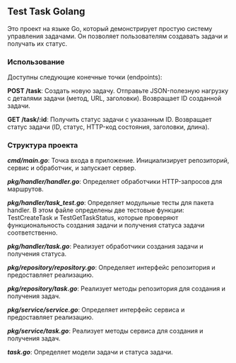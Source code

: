 ## **Test Task Golang**

Это проект на языке Go, который демонстрирует простую систему управления задачами. Он позволяет пользователям создавать задачи и получать их статус.

### **Использование**

Доступны следующие конечные точки (endpoints):

**POST /task**: Создать новую задачу. Отправьте JSON-полезную нагрузку с деталями задачи (метод, URL, заголовки). Возвращает ID созданной задачи.

**GET /task/:id**: Получить статус задачи с указанным ID. Возвращает статус задачи (ID, статус, HTTP-код состояния, заголовки, длина).

### **Структура проекта**

_**cmd/main.go**_: Точка входа в приложение. Инициализирует репозиторий, сервис и обработчик, и запускает сервер.

_**pkg/handler/handler.go**_: Определяет обработчики HTTP-запросов для маршрутов.

_**pkg/handler/task_test.go**_: Определяет модульные тесты для пакета handler. В этом файле определены две тестовые функции: TestCreateTask и TestGetTaskStatus, которые проверяют функциональность создания задачи и получения статуса задачи соответственно.

_**pkg/handler/task.go**_: Реализует обработчики создания задачи и получения статуса.

_**pkg/repository/repository.go**_: Определяет интерфейс репозитория и предоставляет реализацию.

_**pkg/repository/task.go**_: Реализует методы репозитория для создания и получения задач.

_**pkg/service/service.go**_: Определяет интерфейс сервиса и предоставляет реализацию.

_**pkg/service/task.go**_: Реализует методы сервиса для создания и получения задач.

_**task.go**_: Определяет модели задачи и статуса задачи.
